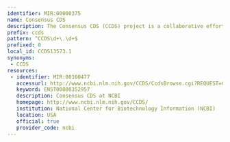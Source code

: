 ```yaml
---
identifier: MIR:00000375
name: Consensus CDS
description: The Consensus CDS (CCDS) project is a collaborative effort to identify a core set of human and mouse protein coding regions that are consistently annotated and of high quality. The CCDS set is calculated following coordinated whole genome annotation updates carried out by the NCBI, WTSI, and Ensembl. The long term goal is to support convergence towards a standard set of gene annotations.
prefix: ccds
pattern: ^CCDS\d+\.\d+$
prefixed: 0
local_id: CCDS13573.1
synonyms:
 - CCDS
resources:
 - identifier: MIR:00100477
   accessurl: http://www.ncbi.nlm.nih.gov/CCDS/CcdsBrowse.cgi?REQUEST=CCDS&DATA=${lid}
   keyword: ENST00000352957
   description: Consensus CDS at NCBI
   homepage: http://www.ncbi.nlm.nih.gov/CCDS/
   institution: National Center for Biotechnology Information (NCBI)
   location: USA
   official: true
   provider_code: ncbi
---
```

